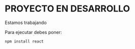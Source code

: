 <H1>PROYECTO EN DESARROLLO</H1>

<P>Estamos trabajando</P>

<P>Para ejecutar debes poner:</P>

```npm install react```
